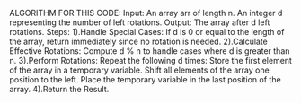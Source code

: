 ALGORITHM FOR THIS CODE:
Input:
An array arr of length n.
An integer d representing the number of left rotations.
Output:
The array after d left rotations.
Steps:
1).Handle Special Cases:
If d is 0 or equal to the length of the array, return immediately since no rotation is needed.
2).Calculate Effective Rotations:
Compute d % n to handle cases where d is greater than n.
3).Perform Rotations:
Repeat the following d times:
Store the first element of the array in a temporary variable.
Shift all elements of the array one position to the left.
Place the temporary variable in the last position of the array.
4).Return the Result.
